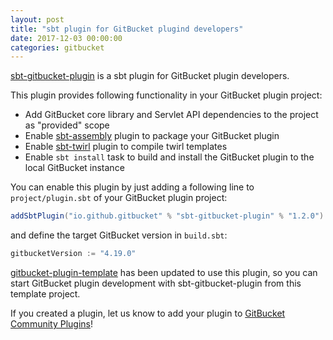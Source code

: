 ```yaml
---
layout: post
title: "sbt plugin for GitBucket plugind developers"
date: 2017-12-03 00:00:00
categories: gitbucket
---
```


[sbt-gitbucket-plugin](https://github.com/gitbucket/sbt-gitbucket-plugin) is a sbt plugin for GitBucket plugin developers.

This plugin provides following functionality in your GitBucket plugin project:

- Add GitBucket core library and Servlet API dependencies to the project as "provided" scope
- Enable [sbt-assembly](https://github.com/sbt/sbt-assembly) plugin to package your GitBucket plugin
- Enable [sbt-twirl](https://github.com/playframework/twirl) plugin to compile twirl templates
- Enable `sbt install` task to build and install the GitBucket plugin to the local GitBucket instance

You can enable this plugin by just adding a following line to `project/plugin.sbt` of your GitBucket plugin project:

```scala
addSbtPlugin("io.github.gitbucket" % "sbt-gitbucket-plugin" % "1.2.0")
```

and define the target GitBucket version in `build.sbt`:

```scala
gitbucketVersion := "4.19.0"
```

[gitbucket-plugin-template](https://github.com/gitbucket/gitbucket-plugin-template) has been updated to use this plugin, so you can start GitBucket plugin development with sbt-gitbucket-plugin from this template project.

If you created a plugin, let us know to add your plugin to [GitBucket Community Plugins](https://gitbucket-plugins.github.io/)!
